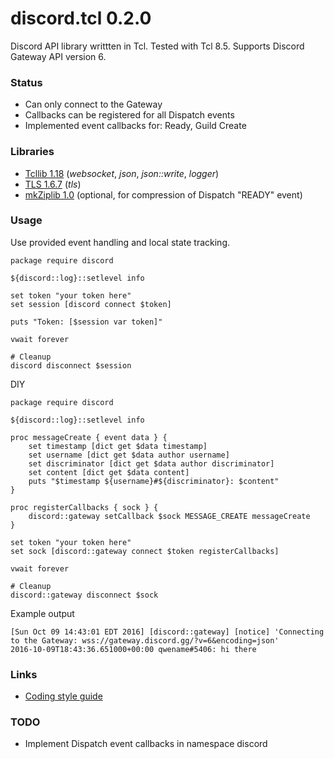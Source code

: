 # discord.tcl 0.2.0
Discord API library writtten in Tcl.
Tested with Tcl 8.5.
Supports Discord Gateway API version 6.

### Status

- Can only connect to the Gateway
- Callbacks can be registered for all Dispatch events
- Implemented event callbacks for: Ready, Guild Create

### Libraries

- [Tcllib 1.18](http://www.tcl.tk/software/tcllib) (*websocket*, *json*, *json::write*, *logger*)
- [TLS 1.6.7](https://sourceforge.net/projects/tls) (*tls*)
- [mkZiplib 1.0](http://mkextensions.sourceforge.net) (optional, for compression of Dispatch "READY" event)

### Usage
Use provided event handling and local state tracking.
```
package require discord

${discord::log}::setlevel info

set token "your token here"
set session [discord connect $token]

puts "Token: [$session var token]"

vwait forever

# Cleanup
discord disconnect $session
```
DIY
```
package require discord

${discord::log}::setlevel info

proc messageCreate { event data } {
    set timestamp [dict get $data timestamp]
    set username [dict get $data author username]
    set discriminator [dict get $data author discriminator]
    set content [dict get $data content]
    puts "$timestamp ${username}#${discriminator}: $content"
}

proc registerCallbacks { sock } {
    discord::gateway setCallback $sock MESSAGE_CREATE messageCreate
}

set token "your token here"
set sock [discord::gateway connect $token registerCallbacks]

vwait forever

# Cleanup
discord::gateway disconnect $sock
```

Example output
```
[Sun Oct 09 14:43:01 EDT 2016] [discord::gateway] [notice] 'Connecting to the Gateway: wss://gateway.discord.gg/?v=6&encoding=json'
2016-10-09T18:43:36.651000+00:00 qwename#5406: hi there
```

### Links

- [Coding style guide](http://www.tcl.tk/doc/styleGuide.pdf)

### TODO

- Implement Dispatch event callbacks in namespace discord

